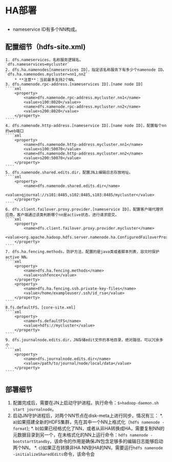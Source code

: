# HA部署
## 
* nameservice ID有多个NN构成。
## 配置细节（hdfs-site.xml)
    1. dfs.nameservices，名称服务逻辑名。
    `dfs.nameservices=mycluster`
    2. dfs.ha.namenodes[nameservices ID]，指定该名称服务下有多少个namenode ID。
    `dfs.ha.namenodes.mycluster=nn1,nn2`
        * **注意**：当前最多支持2个NN。
    3. dfs.namenode.rpc-address.[nameservices ID].[name node ID]
    ````xml
        <property>
            <name>dfs.namenode.rpc-address.mycluster.nn1</name>
            <value>s100:8020</value>>
            <name>dfs.namenode.rpc-address.mycluster.nn2</name>
            <value>s200:8020</value>
        </property>
    ````
    4. dfs.namenode.http-address.[nameservice ID].[name node ID]，配置每个nn的web端口
    ````xml
        <property>
            <name>dfs.namenode.http-address.mycluster.nn1</name>
            <value>s100:50070</value>
            <name>dfs.namenode.http-address.mycluster.nn2</name>
            <value>s200:50070</value>
        </property>
    ````
    5. dfs.namenode.shared.edits.dir，配置JN上编辑日志存放地址。
    ````xml
        <property>
            <name>dfs.namenode.shared.edits.dir</name>
            <value>qjournal://s101:8485,s102:8485,s103:8485/mycluster</value>
        </property>
    ````
    6. dfs.client.failover.proxy.provider.[nameservice ID]，配置客户端代理供应商，客户端通过该类判断哪个nn是active状态，进行请求提交。
    ````xml
        <property>
            <name>dfs.client.failover.proxy.provider.mycluster</name>
            <value>org.apache.hadoop.hdfs.server.namenode.ha.ConfiguredFailoverProxyProvider</value>
        </property>
    ````
    7. dfs.ha.fencing.methods，防护方法，配置的是java类或者脚本列表，容灾时保护active NN。
    ````xml
        <property>
            <name>dfs.ha.fencing.methods</name>
            <value>sshfence</value>
        </property>
        <property>
            <name>dfs.ha.fencing.ssh.private-key-files</name>
            <value>/home/exampleuser/.ssh/id_rsa</value>
        </property>
    ````
    8.fs.defaultFS，[core-site.xml]
    ````xml
        <property>
            <name>fs.defaultFS</name>
            <value>hdfs://mycluster</value>
        </property>
    ````
    9. dfs.journalnode.edits.dir，JN存储edit文件的本地目录，绝对路径。可以冗余多个
    ````xml
        <property>
            <name>dfs.journalnode.edits.dir</name>
            <value>/path/to/journal/node/local/data</value>
        </property>
    ````
## 部署细节
1. 配置完成后，需要在JN上启动守护进程。执行命令：`$>hadoop-daemon.sh start journalnode`。
2. 启动JN守护进程后，对两个NN节点在disk-meta上进行同步。情况有三：
    *. a)如果搭建全新的HDFS集群，先在其中一个NN上格式化（`hdfs namenode -format`);
    *. b)如果已经格式化了NN，或者从非HA转换成HA，需要复制NN的元数据目录到另一个，在未格式化的NN上运行命令：`hdfs namenode -bootstartStandby`，该命令的作用是确保JN包含足够多的编辑日志能够启动两个NN。
    *. c)如果正在转换非HA NN到HA的NN，需要运行`hdfs namenode -initializeSharedEdits`命令，该命令会
